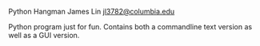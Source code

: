 Python Hangman
James Lin
jl3782@columbia.edu

Python program just for fun. Contains both a commandline text version
as well as a GUI version.
